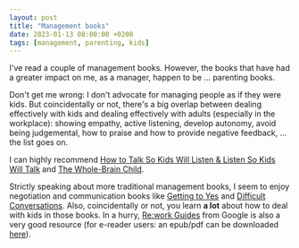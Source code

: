 ```yaml
---
layout: post
title: "Management books"
date: 2023-01-13 08:00:00 +0200
tags: [management, parenting, kids]
---
```


I've read a couple of management books. However, the books that have had a greater impact on me, as a manager, happen to be ... parenting books. 

Don't get me wrong: I don't advocate for managing people as if they were kids. But coincidentally or not, there's a big overlap between dealing effectively with kids and dealing effectively with adults (especially in the workplace): showing empathy, active listening, develop autonomy, avoid being judgemental, how to praise and how to provide negative feedback, ... the list goes on.

I can highly recommend [How to Talk So Kids Will Listen & Listen So Kids Will Talk](https://www.goodreads.com/book/show/769016.How_to_Talk_So_Kids_Will_Listen_Listen_So_Kids_Will_Talk)
and [The Whole-Brain Child](https://www.goodreads.com/book/show/10353369-the-whole-brain-child). 

Strictly speaking about more traditional management books, I seem to enjoy negotiation and communication books like [Getting to Yes](https://www.goodreads.com/book/show/313605.Getting_to_Yes) and [Difficult Conversations](https://www.goodreads.com/book/show/774088.Difficult_Conversations). Also, coincidentally or not, you learn **a lot** about how to deal with kids in those books. In a hurry, [Re:work Guides](https://rework.withgoogle.com/guides/) from Google is also a very good resource (for e-reader users: an epub/pdf can be downloaded [here](https://github.com/daniperez/rework/releases)).
